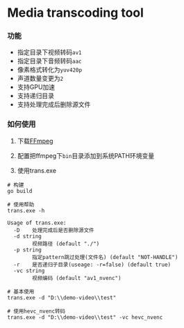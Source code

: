 # Media transcoding tool

### 功能

- 指定目录下视频转码`av1`
- 指定目录下音频转码`aac`
- 像素格式转化为`yuv420p`
- 声道数量变更为`2`
- 支持GPU加速
- 支持递归目录
- 支持处理完成后删除源文件

### 如何使用

1. 下载[FFmpeg](https://www.gyan.dev/ffmpeg/builds/)

2. 配置把ffmpeg下`bin`目录添加到系统PATH环境变量

3. 使用trans.exe

```
# 构建
go build

# 使用帮助
trans.exe -h

Usage of trans.exe:
  -D    处理完成后是否删除源文件
  -d string
        视频路径 (default "./")
  -p string
        指定pattern跳过处理(文件名) (default "NOT-HANDLE")
  -r    是否递归子目录(useage: -r=false) (default true)
  -vc string
        视频编码 (default "av1_nvenc")

# 基本使用
trans.exe -d "D:\\demo-video\\test"

# 使用hevc_nvenc转码
trans.exe -d "D:\\demo-video\\test" -vc hevc_nvenc
```
